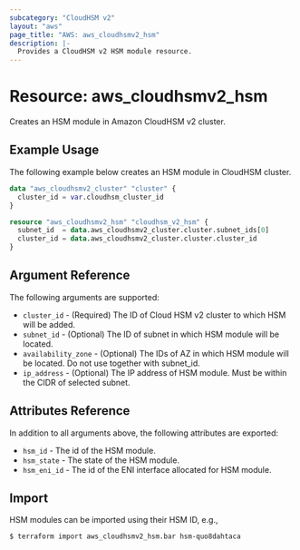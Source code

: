 ```yaml
---
subcategory: "CloudHSM v2"
layout: "aws"
page_title: "AWS: aws_cloudhsmv2_hsm"
description: |-
  Provides a CloudHSM v2 HSM module resource.
---
```


# Resource: aws_cloudhsmv2_hsm

Creates an HSM module in Amazon CloudHSM v2 cluster.

## Example Usage

The following example below creates an HSM module in CloudHSM cluster.

```terraform
data "aws_cloudhsmv2_cluster" "cluster" {
  cluster_id = var.cloudhsm_cluster_id
}

resource "aws_cloudhsmv2_hsm" "cloudhsm_v2_hsm" {
  subnet_id  = data.aws_cloudhsmv2_cluster.cluster.subnet_ids[0]
  cluster_id = data.aws_cloudhsmv2_cluster.cluster.cluster_id
}
```

## Argument Reference

The following arguments are supported:

* `cluster_id` - (Required) The ID of Cloud HSM v2 cluster to which HSM will be added.
* `subnet_id` - (Optional) The ID of subnet in which HSM module will be located.
* `availability_zone` - (Optional) The IDs of AZ in which HSM module will be located. Do not use together with subnet_id.
* `ip_address` - (Optional) The IP address of HSM module. Must be within the CIDR of selected subnet.

## Attributes Reference

In addition to all arguments above, the following attributes are exported:

* `hsm_id` - The id of the HSM module.
* `hsm_state` - The state of the HSM module.
* `hsm_eni_id` - The id of the ENI interface allocated for HSM module.

## Import

HSM modules can be imported using their HSM ID, e.g.,

```
$ terraform import aws_cloudhsmv2_hsm.bar hsm-quo8dahtaca
```
